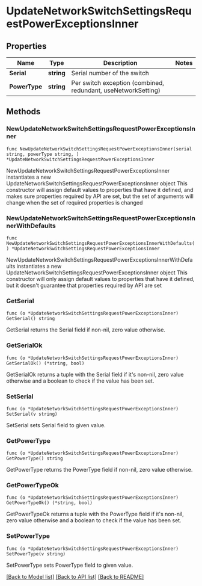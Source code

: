 # UpdateNetworkSwitchSettingsRequestPowerExceptionsInner

## Properties

Name | Type | Description | Notes
------------ | ------------- | ------------- | -------------
**Serial** | **string** | Serial number of the switch | 
**PowerType** | **string** | Per switch exception (combined, redundant, useNetworkSetting) | 

## Methods

### NewUpdateNetworkSwitchSettingsRequestPowerExceptionsInner

`func NewUpdateNetworkSwitchSettingsRequestPowerExceptionsInner(serial string, powerType string, ) *UpdateNetworkSwitchSettingsRequestPowerExceptionsInner`

NewUpdateNetworkSwitchSettingsRequestPowerExceptionsInner instantiates a new UpdateNetworkSwitchSettingsRequestPowerExceptionsInner object
This constructor will assign default values to properties that have it defined,
and makes sure properties required by API are set, but the set of arguments
will change when the set of required properties is changed

### NewUpdateNetworkSwitchSettingsRequestPowerExceptionsInnerWithDefaults

`func NewUpdateNetworkSwitchSettingsRequestPowerExceptionsInnerWithDefaults() *UpdateNetworkSwitchSettingsRequestPowerExceptionsInner`

NewUpdateNetworkSwitchSettingsRequestPowerExceptionsInnerWithDefaults instantiates a new UpdateNetworkSwitchSettingsRequestPowerExceptionsInner object
This constructor will only assign default values to properties that have it defined,
but it doesn't guarantee that properties required by API are set

### GetSerial

`func (o *UpdateNetworkSwitchSettingsRequestPowerExceptionsInner) GetSerial() string`

GetSerial returns the Serial field if non-nil, zero value otherwise.

### GetSerialOk

`func (o *UpdateNetworkSwitchSettingsRequestPowerExceptionsInner) GetSerialOk() (*string, bool)`

GetSerialOk returns a tuple with the Serial field if it's non-nil, zero value otherwise
and a boolean to check if the value has been set.

### SetSerial

`func (o *UpdateNetworkSwitchSettingsRequestPowerExceptionsInner) SetSerial(v string)`

SetSerial sets Serial field to given value.


### GetPowerType

`func (o *UpdateNetworkSwitchSettingsRequestPowerExceptionsInner) GetPowerType() string`

GetPowerType returns the PowerType field if non-nil, zero value otherwise.

### GetPowerTypeOk

`func (o *UpdateNetworkSwitchSettingsRequestPowerExceptionsInner) GetPowerTypeOk() (*string, bool)`

GetPowerTypeOk returns a tuple with the PowerType field if it's non-nil, zero value otherwise
and a boolean to check if the value has been set.

### SetPowerType

`func (o *UpdateNetworkSwitchSettingsRequestPowerExceptionsInner) SetPowerType(v string)`

SetPowerType sets PowerType field to given value.



[[Back to Model list]](../README.md#documentation-for-models) [[Back to API list]](../README.md#documentation-for-api-endpoints) [[Back to README]](../README.md)


